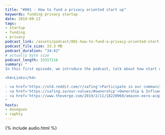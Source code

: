 ```yaml
---
title: "#001 - How to fund a privacy oriented start up"
keywords: funding privacy startup
date: 2019-09-13
tags:
- startup
- funding
- privacy
podcast_link: /assets/podcast/001-how-to-fund-a-privacy-oriented-start-up.mp3
podcast_file_size: 33.3 MB
podcast_duration: "34:42"
# actually byte size
podcast_length: 33317116
summary: "
In this first episode, we introduce the podcast, talk about how start ups are funded in general and have a look at how governmental grants work. We also talk about our experience with grants and we drop news regarding the most recent one we applied for.

<h4>Links</h4>

- <a href='https://old.reddit.com/r/safing'>Participate in our community: r/safing</a><br/>
- <a href='https://safing.io/our-values/#ownership'>Ownership & Influences of Safing</a><br/>
- <a href='https://www.theverge.com/2019/2/11/18220960/amazon-eero-acquisition-announced'>Eero being bought by Amazon</a><br/>
"
hosts:
- davegson
- raphty
---
```


{% include audio.html %}
